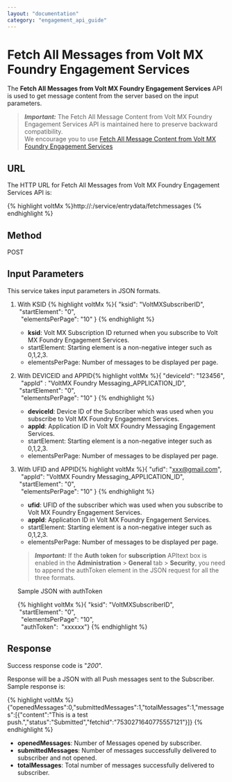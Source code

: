 ```yaml
---
layout: "documentation"
category: "engagement_api_guide"
---
```


# Fetch All Messages from Volt MX Foundry Engagement Services

The **Fetch All Messages from Volt MX Foundry Engagement Services** API is used to get message content from the server based on the input parameters.

> **_Important:_** The Fetch All Message Content from Volt MX Foundry Engagement Services API is maintained here to preserve backward compatibility.  
> We encourage you to use [Fetch All Message Content from Volt MX Foundry Engagement Services](../Push_Message_APIs/Fetch_All_Messages_from_VoltMX_Foundry_Messaging.html)

## URL

The HTTP URL for Fetch All Messages from Volt MX Foundry Engagement Services API is:

{% highlight voltMx %}http://<host or ip>:<port>/service/entrydata/fetchmessages
{% endhighlight %}

## Method

POST

## Input Parameters

This service takes input parameters in JSON formats.

1.  With KSID
    {% highlight voltMx %}{ "ksid": "VoltMXSubscriberID",  
      "startElement": "0",  
      "elementsPerPage": "10" }
    {% endhighlight %}
    - **ksid**: Volt MX Subscription ID returned when you subscribe to Volt MX Foundry Engagement Services.
    - startElement: Starting element is a non-negative integer such as 0,1,2,3.
    - elementsPerPage: Number of messages to be displayed per page.
2.  With DEVICEID and APPID{% highlight voltMx %}{ "deviceId": "123456",  
       "appId" : "VoltMX Foundry Messaging_APPLICATION_ID",  
      "startElement": "0",  
      "elementsPerPage": "10" }
    {% endhighlight %}
    - **deviceId**: Device ID of the Subscriber which was used when you subscribe to Volt MX Foundry Engagement Services.
    - **appId**: Application ID in Volt MX Foundry Messaging Engagement Services.
    - startElement: Starting element is a non-negative integer such as 0,1,2,3.
    - elementsPerPage: Number of messages to be displayed per page.
3.  With UFID and APPID{% highlight voltMx %}{ "ufid": "xxx@gmail.com",  
       "appId": "VoltMX Foundry Messaging_APPLICATION_ID",  
      "startElement": "0",  
      "elementsPerPage": "10" }
    {% endhighlight %}

    - **ufid**: UFID of the subscriber which was used when you subscribe to Volt MX Foundry Engagement Services.
    - **appId**: Application ID in Volt MX Foundry Engagement Services.
    - startElement: Starting element is a non-negative integer such as 0,1,2,3.
    - elementsPerPage: Number of messages to be displayed per page.

    > **_Important:_** If the **Auth** t**oken** for **subscription** APItext box is enabled in the **Administration** \> **General** tab > **Security**, you need to append the authToken element in the JSON request for all the three formats.

    Sample JSON with authToken

    {% highlight voltMx %}{ "ksid": "VoltMXSubscriberID",  
      "startElement": "0",  
      "elementsPerPage": "10",  
      "authToken":  "xxxxxx"}
    {% endhighlight %}

## Response

Success response code is "_200_".

Response will be a JSON with all Push messages sent to the Subscriber. Sample response is:

{% highlight voltMx %}{"openedMessages":0,"submittedMessages":1,"totalMessages":1,"messages":[{"content":"This is a test push.","status":"Submitted","fetchid":"7530271640775557121"}]}
{% endhighlight %}

- **openedMessages**: Number of Messages opened by subscriber.
- **submittedMessages**: Number of messages successfully delivered to subscriber and not opened.
- **totalMessages**: Total number of messages successfully delivered to subscriber.
